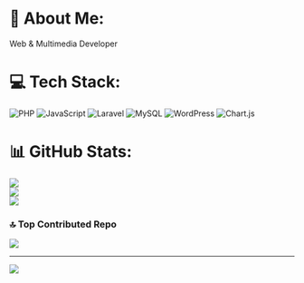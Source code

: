 # 💫 About Me:
Web & Multimedia Developer


# 💻 Tech Stack:
![PHP](https://img.shields.io/badge/php-%23777BB4.svg?style=for-the-badge&logo=php&logoColor=white) ![JavaScript](https://img.shields.io/badge/javascript-%23323330.svg?style=for-the-badge&logo=javascript&logoColor=%23F7DF1E) ![Laravel](https://img.shields.io/badge/laravel-%23FF2D20.svg?style=for-the-badge&logo=laravel&logoColor=white) ![MySQL](https://img.shields.io/badge/mysql-%2300000f.svg?style=for-the-badge&logo=mysql&logoColor=white) ![WordPress](https://img.shields.io/badge/WordPress-%23117AC9.svg?style=for-the-badge&logo=WordPress&logoColor=white) ![Chart.js](https://img.shields.io/badge/chart.js-F5788D.svg?style=for-the-badge&logo=chart.js&logoColor=white)
# 📊 GitHub Stats:
![](https://github-readme-stats.vercel.app/api?username=francisco-ideavity&theme=tokyonight&hide_border=false&include_all_commits=false&count_private=false)<br/>
![](https://github-readme-streak-stats.herokuapp.com/?user=francisco-ideavity&theme=tokyonight&hide_border=false)<br/>
![](https://github-readme-stats.vercel.app/api/top-langs/?username=francisco-ideavity&theme=tokyonight&hide_border=false&include_all_commits=false&count_private=false&layout=compact)

### 🔝 Top Contributed Repo
![](https://github-contributor-stats.vercel.app/api?username=francisco-ideavity&limit=5&theme=dark&combine_all_yearly_contributions=true)

---
[![](https://visitcount.itsvg.in/api?id=francisco-ideavity&icon=1&color=1)](https://visitcount.itsvg.in)

<!-- Proudly created with GPRM ( https://gprm.itsvg.in ) -->
